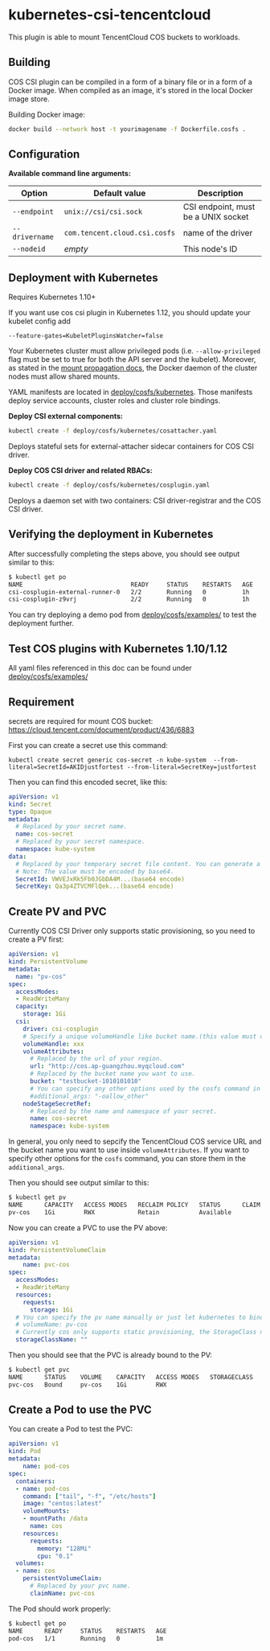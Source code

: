 # kubernetes-csi-tencentcloud

This plugin is able to mount TencentCloud COS buckets to workloads.

## Building

COS CSI plugin can be compiled in a form of a binary file or in a form of a Docker image. When compiled as an image, it's stored in the local Docker image store.

Building Docker image:

```bash
docker build --network host -t yourimagename -f Dockerfile.cosfs .
```

## Configuration

**Available command line arguments:**

Option | Default value | Description
------ | ------------- | -----------
`--endpoint` | `unix://csi/csi.sock` | CSI endpoint, must be a UNIX socket
`--drivername` | `com.tencent.cloud.csi.cosfs` | name of the driver
`--nodeid` | _empty_ | This node's ID

## Deployment with Kubernetes

Requires Kubernetes 1.10+

If you want use cos csi plugin in Kubernetes 1.12, you should update your kubelet config add 
```
--feature-gates=KubeletPluginsWatcher=false
```

Your Kubernetes cluster must allow privileged pods (i.e. `--allow-privileged` flag must be set to true for both the API server and the kubelet). Moreover, as stated in the [mount propagation docs](https://kubernetes.io/docs/concepts/storage/volumes/#mount-propagation), the Docker daemon of the cluster nodes must allow shared mounts.

YAML manifests are located in [deploy/cosfs/kubernetes](/deploy/cosfs/kubernetes). Those manifests deploy service accounts, cluster roles and cluster role bindings.

**Deploy CSI external components:**

```bash
kubectl create -f deploy/cosfs/kubernetes/cosattacher.yaml
```

Deploys stateful sets for external-attacher sidecar containers for COS CSI driver.

**Deploy COS CSI driver and related RBACs:**

```bash
kubectl create -f deploy/cosfs/kubernetes/cosplugin.yaml
```

Deploys a daemon set with two containers: CSI driver-registrar and the COS CSI driver.

## Verifying the deployment in Kubernetes

After successfully completing the steps above, you should see output similar to this:

```bash
$ kubectl get po
NAME                              READY     STATUS    RESTARTS   AGE
csi-cosplugin-external-runner-0   2/2       Running   0          1h
csi-cosplugin-z9vrj               2/2       Running   0          1h
```

You can try deploying a demo pod from [deploy/cosfs/examples/](/deploy/cosfs/examples) to test the deployment further.

## Test COS plugins with Kubernetes 1.10/1.12

All yaml files referenced in this doc can be found under [deploy/cosfs/examples/](/deploy/cosfs/examples)

## Requirement

secrets are required for mount COS bucket:
https://cloud.tencent.com/document/product/436/6883

First you can create a secret use this command:
```
kubectl create secret generic cos-secret -n kube-system  --from-literal=SecretId=AKIDjustfortest --from-literal=SecretKey=justfortest
```

Then you can find this encoded secret, like this:

```yaml
apiVersion: v1
kind: Secret
type: Opaque
metadata:
  # Replaced by your secret name.
  name: cos-secret
  # Replaced by your secret namespace.
  namespace: kube-system
data:
  # Replaced by your temporary secret file content. You can generate a temporary secret key with these docs:
  # Note: The value must be encoded by base64.
  SecretId: VWVEJxRk5Fb0JGbDA4M...(base64 encode)
  SecretKey: Qa3p4ZTVCMFlQek...(base64 encode)
```

## Create PV and PVC

Currently COS CSI Driver only supports static provisioning, so you need to create a PV first:

```yaml
apiVersion: v1
kind: PersistentVolume
metadata:
  name: "pv-cos"
spec:
  accessModes:
  - ReadWriteMany
  capacity:
    storage: 1Gi
  csi:
    driver: csi-cosplugin
    # Specify a unique volumeHandle like bucket name.(this value must different from other pv's volumeHandle)
    volumeHandle: xxx
    volumeAttributes:
      # Replaced by the url of your region.
      url: "http://cos.ap-guangzhou.myqcloud.com"
      # Replaced by the bucket name you want to use.
      bucket: "testbucket-1010101010"
      # You can specify any other options used by the cosfs command in here.
      #additional_args: "-oallow_other"
    nodeStageSecretRef:
      # Replaced by the name and namespace of your secret.
      name: cos-secret
      namespace: kube-system
```

In general, you only need to sepcify the TencentCloud COS service URL and the bucket name you want to use inside `volumeAttributes`.
If you want to specify other options for the `cosfs` command, you can store them in the `additional_args`.

Then you should see output similar to this:

```bash
$ kubectl get pv
NAME      CAPACITY   ACCESS MODES   RECLAIM POLICY   STATUS      CLAIM     STORAGECLASS   REASON    AGE
pv-cos    1Gi        RWX            Retain           Available                                      5s
```

Now you can create a PVC to use the PV above:

```yaml
apiVersion: v1
kind: PersistentVolumeClaim
metadata:
    name: pvc-cos
spec:
  accessModes:
  - ReadWriteMany
  resources:
    requests:
      storage: 1Gi
  # You can specify the pv name manually or just let kubernetes to bind the pv and pvc.
  # volumeName: pv-cos
  # Currently cos only supports static provisioning, the StorageClass name should be empty.
  storageClassName: ""
```

Then you should see that the PVC is already bound to the PV:

```bash
$ kubectl get pvc
NAME      STATUS    VOLUME    CAPACITY   ACCESS MODES   STORAGECLASS   AGE
pvc-cos   Bound     pv-cos    1Gi        RWX                           2s
```

## Create a Pod to use the PVC

You can create a Pod to test the PVC:

```yaml
apiVersion: v1
kind: Pod
metadata:
    name: pod-cos
spec:
  containers:
  - name: pod-cos
    command: ["tail", "-f", "/etc/hosts"]
    image: "centos:latest"
    volumeMounts:
    - mountPath: /data
      name: cos
    resources:
      requests:
        memory: "128Mi"
        cpu: "0.1"
  volumes:
  - name: cos
    persistentVolumeClaim:
      # Replaced by your pvc name.
      claimName: pvc-cos
```

The Pod should work properly:

```bash
$ kubectl get po
NAME      READY     STATUS    RESTARTS   AGE
pod-cos   1/1       Running   0          1m
```
